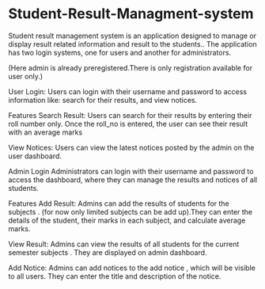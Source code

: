 # Student-Result-Managment-system
Student result management system is an application designed to manage or display result related information and result  to the students.. The application has two login systems, one for users and another for administrators.

(Here admin is already preregistered.There is only registration available for user only.)

User Login:
Users can login with their username and password to access  information like: search for their results, and view notices.

Features
Search Result: Users can search for their results by entering their roll number only. Once the roll_no  is  entered, the user can see their result  with an average marks 

View Notices: Users can view the latest notices posted by the admin on the user dashboard.

Admin Login
Administrators can login with their username and password to access the dashboard, where they can manage the results and notices of all students.

Features
Add Result: Admins can add the results of students for the subjects . (for now only limited subjects can be add up).They can enter the details of the student, their marks in each subject, and calculate average marks.

View Result: Admins can view the results of all students for the current semester subjects . They are displayed on admin dashboard.

Add Notice: Admins can add notices to the add notice , which will be visible to all users. They can enter the title and description of the notice.
